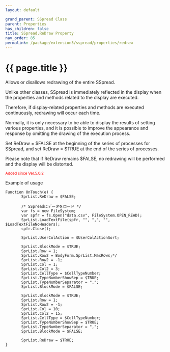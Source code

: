 ```yaml
---
layout: default

grand_parent: SSpread Class
parent: Properties
has_children: false
title: SSpread.ReDraw Property
nav_order: 85
permalink: /package/extension5/sspread/properties/redraw
---
```

# {{ page.title }}

Allows or disallows redrawing of the entire SSpread.

Unlike other classes, SSpread is immediately reflected in the display when the properties and methods related to the display are executed.

Therefore, if display-related properties and methods are executed continuously, redrawing will occur each time.

Normally, it is only necessary to be able to display the results of setting various properties, and it is possible to improve the appearance and response by omitting the drawing of the execution process.

Set ReDraw = $FALSE at the beginning of the series of processes for SSpread, and set ReDraw = $TRUE at the end of the series of processes.

Please note that if ReDraw remains $FALSE, no redrawing will be performed and the display will be distorted. 

<small><span style="color:red">Added since Ver.5.0.2</span></small>

Example of usage <br>
```
Function OnTouch(e) {
       SprList.ReDraw = $FALSE;
 
       /* SSpreadにデータをロード */
       var fs = new FileSystem;
       var spfr = fs.Open("data.csv", FileSystem.OPEN_READ);
       SprList.LoadTextFile(spfr, "", ",", "", $LoadTextFileNoHeaders);
       spfr.Close();
               
       SprList.UserColAction = $UserColActionSort;
               
       SprList.BlockMode = $TRUE;
       SprList.Row = 1;
       SprList.Row2 = BodyForm.SprList.MaxRows;*/
       SprList.Row2 = -1;
       SprList.Col = 1;
       SprList.Col2 = 3;
       SprList.CellType = $CellTypeNumber;
       SprList.TypeNumberShowSep = $TRUE;
       SprList.TypeNumberSeparator = ",";
       SprList.BlockMode = $FALSE;
       
       SprList.BlockMode = $TRUE;
       SprList.Row = 1;
       SprList.Row2 = -1;
       SprList.Col = 10;
       SprList.Col2 = 15;
       SprList.CellType = $CellTypeNumber;
       SprList.TypeNumberShowSep = $TRUE;
       SprList.TypeNumberSeparator = ",";
       SprList.BlockMode = $FALSE;
 
       SprList.ReDraw = $TRUE;
}
```
